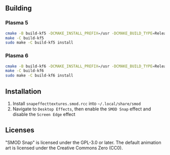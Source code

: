 ## Building

### Plasma 5

```sh
cmake -B build-kf5 -DCMAKE_INSTALL_PREFIX=/usr -DCMAKE_BUILD_TYPE=Release .
make -C build-kf5
sudo make -C build-kf5 install
```

### Plasma 6

```sh
cmake -B build-kf6 -DCMAKE_INSTALL_PREFIX=/usr -DCMAKE_BUILD_TYPE=Release -DBUILD_KF6=ON .
make -C build-kf6
sudo make -C build-kf6 install
```

## Installation

1. Install ```snapeffecttextures.smod.rcc``` into ```~/.local/share/smod```
2. Navigate to ```Desktop Effects```, then enable the ```SMOD Snap``` effect and disable the ```Screen Edge``` effect

## Licenses

"SMOD Snap" is licensed under the GPL-3.0 or later.
The default animation art is licensed under the Creative Commons Zero (CC0).

